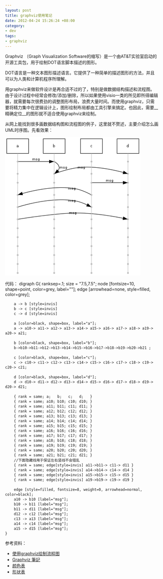 ```yaml
--- 
layout: post
title: graphviz使用笔记
date: 2012-04-24 15:26:24 +08:00
category:
- dev
tags:
- graphviz
---
```

Graphviz （Graph Visualization Software的缩写）是一个由AT&T实验室启动的开源工具包，用于绘制DOT语言脚本描述的图形。

DOT语言是一种文本图形描述语言。它提供了一种简单的描述图形的方法，并且可以为人类和计算机程序所理解。

用graphviz来做软件设计是再合适不过的了，特别是做数据结构描述和流程图。由于设计过程中经常会修改/添加/删除，所以如果使用visio一类的所见即所得编辑器，就需要每次很费劲的调整图形布局，浪费大量时间。而使用graphviz，只需要将精力集中在逻辑设计上，图形绘制布局都由工具引擎来搞定。也因此，需要__精确定位__的图形就不适合使用graphviz来绘制。

从网上能找到很多画数据结构图和流程图的例子，这里就不赘述，主要介绍怎么画UML时序图。先看效果：


![graphviz时序图](/assets/uploads/2012/04/sequence.png)

代码：
    digraph G{
        ranksep=.1; size = "7.5,7.5";
        node [fontsize=10, shape=point, color=grey,  label=""];
        edge [arrowhead=none, style=filled, color=grey];
    
        a -> b [style=invis]
        b -> c [style=invis]
        c -> d [style=invis]
    
        a [color=black, shape=box, label="a"];
        a -> a10-> a11-> a12-> a13-> a14-> a15-> a16-> a17-> a18-> a19-> a20-> a21; 
    
        b [color=black, shape=box, label="b"];
        b->b10->b11->b12->b13->b14->b15->b16->b17->b18->b19->b20->b21 ;
    
        c [color=black, shape=box, label="c"];
        c -> c10-> c11-> c12-> c13-> c14-> c15-> c16-> c17-> c18-> c19-> c20-> c21; 
    
        d [color=black, shape=box, label="d"];
        d -> d10-> d11-> d12-> d13-> d14-> d15-> d16-> d17-> d18-> d19-> d20-> d21; 
    
        { rank = same; a;   b;   c;   d;   }
        { rank = same; a10; b10; c10; d10; }
        { rank = same; a11; b11; c11; d11; }
        { rank = same; a12; b12; c12; d12; }
        { rank = same; a13; b13; c13; d13; }
        { rank = same; a14; b14; c14; d14; }
        { rank = same; a15; b15; c15; d15; }
        { rank = same; a16; b16; c16; d16; }
        { rank = same; a17; b17; c17; d17; }
        { rank = same; a18; b18; c18; d18; }
        { rank = same; a19; b19; c19; d19; }
        { rank = same; a20; b20; c20; d20; }
        { rank = same; a21; b21; c21; d21; }
        //下面隐藏线用于保证左右竖线不会错乱
        { rank = same; edge[style=invis] a11->b11-> c11-> d11 }
        { rank = same; edge[style=invis] a14->b14-> c14-> d14 }
        { rank = same; edge[style=invis] a15->b15-> c15-> d15 }
        { rank = same; edge[style=invis] a19->b19-> c19-> d19 }
    
        edge [style=filled, fontsize=8, weight=0, arrowhead=normal, color=black];
        a10 -> b10 [label="msg"];
        b10 -> b11 [label="msg"];
        b11 -> d11 [label="msg"];
        d12 -> c12 [label="msg"];
        c13 -> a13 [label="msg"];
        a14 -> c14 [label="msg"];
        a15 -> d15 [label="msg"];
    }

参考资料：

* [使用graphviz绘制流程图](http://www.icodeit.org/%E4%BD%BF%E7%94%A8graphviz%E7%BB%98%E5%88%B6%E6%B5%81%E7%A8%8B%E5%9B%BE/)
* [Graphviz 筆記](http://blog.derjohng.com/2008/08/01/graphviz-%E7%AD%86%E8%A8%98/)
* [颜色表](http://www.graphviz.org/doc/info/colors.html)
* [形状表](http://www.graphviz.org/doc/info/shapes.html)
